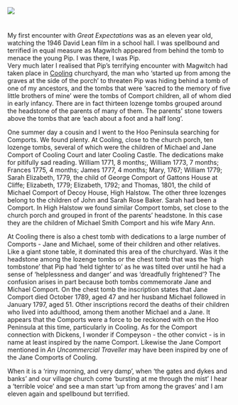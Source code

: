 <a href="https://www.kent-maps.online"><img src="https://www.kent-maps.online/juncture/ve-button.png"></a>
<param ve-config 
       title="Comports of Cooling and Great Expectations" 
       banner="https://raw.githubusercontent.com/kent-map/images/main/banners/19c.jpg"
       author="Pat Agar nee Comport"
       description="My first encounter with _Great Expectations_ was as an eleven year old, watching the 1946 David Lean film in a school hall. I was spellbound and terrified in equal measure as Magwitch appeared from behind the tomb to menace the young Pip. I was there, I was Pip."
       layout="vtl">

<!-- Global entities -->
<param title="Charles Dickens" eid="Q5686">
<param ve-entity label="Cooling Marshes" geojson="/geojson/marshes.json" fill-opacity="0.4" article="/articles/Cooling_marshes.md" aliases="the marshes">
<param title="Cooling" eid="Q2649453">
<param title="Compeyson" eid="Q5156367" article="/articles/Compeyson.md">
<param title="Gravesend" eid="Q676689">
<param title="Abel Magwitch" eid="Q4666596" aliases="Magwitch" article="/articles/Magwitch.md">
<param title="Miss Havisham" eid="Q3316519" article="/articles/Miss_Havisham.md">
<param title="Philip Pirrip" eid="Q7197170" article="/articles/Pip.md">
<param title="Rochester" eid="Q507517">

<!-- Kent with map centered at Rochester -->
<param ve-map center="51.254291, 0.876473" zoom="10">

<!-- Historical map layers -->
<param ve-map-layer active mapwarper mapwarper-id="38872" title="Kent 1820">
<param ve-map-layer mapwarper mapwarper-id="44832" title="Kent Topo Survey 1860">
<param ve-map-layer mapwarper mapwarper-id="37387" title="Kent 1808">
<param ve-map-layer mapwarper mapwarper-id="45555" title="Kent 1904">

#

My first encounter with _Great Expectations_ was as an eleven year old, watching the 1946 David Lean film in a school hall. I was spellbound and terrified in equal measure as Magwitch appeared from behind the tomb to menace the young Pip. I was there, I was Pip.
<br>
Very much later I realised that Pip’s terrifying encounter with Magwitch had taken place in [Cooling](/dickens/great-expectations-cooling) churchyard, the man who ‘started up from among the graves at the side of the porch’ to threaten Pip was hiding behind a tomb of one of my ancestors, and the tombs that were ‘sacred to the memory of five little brothers of mine’ were the tombs of Comport children, all of whom died in early infancy. There are in fact thirteen lozenge tombs grouped around the headstone of the parents of many of them. The parents' stone towers above the tombs that are ‘each about a foot and a half long’. 
<param ve-image url="https://upload.wikimedia.org/wikipedia/commons/f/ff/%22Pip%27s_Graves%22%2C_Cooling.jpg" label="Pip's Graves" attribution="Tony Grist, CC0, via Wikimedia Commons">

One summer day a cousin and I went to the Hoo Peninsula searching for Comports. We found plenty. At Cooling, close to the church porch, ten lozenge tombs, several of which were the children of Michael and Jane Comport of Cooling Court and later Cooling Castle. The dedications make for pitifully sad reading. William 1771, 8 months;, William 1773, 7 months; Frances 1775, 4 months; James 1777, 4 months; Mary, 1767; William 1779; Sarah Elizabeth, 1779, the child of George Comport of Gattons House at Cliffe; Elizabeth, 1779; Elizabeth, 1792; and Thomas, 1801, the child of Michael Comport of Decoy House, High Halstow. The other three lozenges belong to the children of John and Sarah Rose Baker. Sarah had been a Comport. In High Halstow we found similar Comport tombs, set close to the church porch and grouped in front of the parents’ headstone. In this case they are the children of Michael Smith Comport and his wife Mary Ann. 
<param ve-image url="https://upload.wikimedia.org/wikipedia/commons/4/47/HighHalstow3087.JPG" label="High Halstow" attribution="Clem Rutter, Rochester Kent, CC BY-SA 3.0, via Wikimedia Commons">

At Cooling there is also a chest tomb with dedications to a large number of Comports - Jane and Michael, some of their children and other relatives. Like a giant stone table, it dominated this area of the churchyard. Was it the headstone among the lozenge tombs or the chest tomb that was the ‘high tombstone’ that Pip had ‘held tighter to’ as he was tilted over until he had a sense of ‘helplessness and danger’ and was ‘dreadfully frightened’? The confusion arises in part because both tombs commemorate Jane and Michael Comport. On the chest tomb the inscription states that Jane Comport died October 1789, aged 47 and her husband Michael followed in January 1797, aged 51. Other inscriptions record the deaths of their children who lived into adulthood, among them another Michael and a Jane. It appears that the Comports were a force to be reckoned with on the Hoo Peninsula at this time, particularly in Cooling. As for the Comport connection with Dickens, I wonder if Compeyson - the other convict - is in name at least inspired by the name Comport. Likewise the Jane Comport mentioned in _An Uncommercial Traveller_ may have been inspired by one of the Jane Comports of Cooling. 
<param ve-image url="https://upload.wikimedia.org/wikipedia/commons/2/2a/CoolingChurch6507.JPG" label="Pip's Graves, Cooling Church" attribution="ClemRutter, Rochester, Kent, CC BY-SA 3.0, via Wikimedia Commons">

When it is a ‘rimy morning, and very damp’, when ‘the gates and dykes and banks’ and our village church come ‘bursting at me through the mist’ I hear a ‘terrible voice’ and see a man start ‘up from among the graves’ and I am eleven again and spellbound but terrified.
<param ve-image url="https://upload.wikimedia.org/wikipedia/commons/2/2e/Salt_Marshes_and_reclaimed_land_near_Cooling_-_geograph.org.uk_-_47334.jpg" label="Salt marshes and reclaimed land near Cooling" attribution="Hywel Williams,  CC BY-SA 2.0">      

